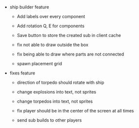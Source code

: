 - ship builder feature

    - Add labels over every component

    - Add rotation Q, E for components

    - Save button to store the created sub in client cache

    - fix not able to draw outside the box

    - fix being able to draw where parts are not connected

    - spawn placement grid

- fixes feature

    - direction of torpedo should rotate with ship

    - change explosions into text, not sprites

    - change torpedos into text, not sprites

    - fix player should be in the center of the screen at all times

    - send sub builds to other players
